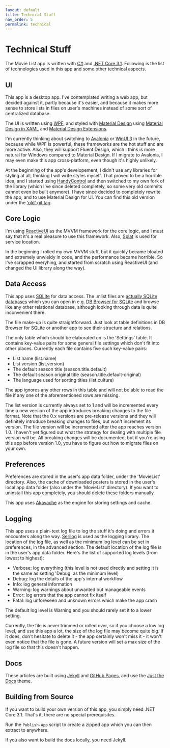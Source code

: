 ```yaml
---
layout: default
title: Technical Stuff
nav_order: 5
permalink: technical
---
```


# Technical Stuff

The Movie List app is written with [C#](https://github.com/dotnet/csharplang) and
[.NET Core 3.1](https://github.com/dotnet/core). Following is the list of technologies used in this app and some other
technical aspects.

## UI

This app is a desktop app. I've contemplated writing a web app, but decided against it, partly because it's easier,
and because it makes more sense to store lists in files on user's machines instead of some sort of centralized database.

The UI is written using [WPF](https://github.com/dotnet/wpf), and styled with
[Material Design](https://material.io/design) using
[Material Design in XAML](http://materialdesigninxaml.net/) and
[Material Design Extensions](https://spiegelp.github.io/MaterialDesignExtensions).

I'm currently thinking about switching to [Avalonia](https://avaloniaui.net) or
[WinUI 3](https://github.com/microsoft/microsoft-ui-xaml) in the future, because while WPF is powerful, these frameworks
are the hot stuff and are more active. Also, they will support Fluent Design, which I think is more natural for Windows
compared to Material Design. If I migrate to Avalonia, I may even make this app cross-platform, even though it's highly
unlikely.

At the beginning of the app's developement, I didn't use any libraries for styling at all, thinking I will write styles
myself. That proved to be a horrible idea, and I started using [HandyControl](https://github.com/HandyOrg/HandyControl)
and then switched to my own fork of the library (which I've since deleted completely, so some very old commits cannot
even be built anymore). I have since decided to completely rewrite the app, and to use Material Design for UI. You can
find this old version under the ['old' git tag](https://github.com/TolikPylypchuk/MovieList/releases/tag/old).

## Core Logic

I'm using [ReactiveUI](https://www.reactiveui.net) as the MVVM framework for the core logic, and I must say that it's a
real pleasure to use this framework. Also, [Splat](https://github.com/reactiveui/splat) is used for service location.

In the beginning I rolled my own MVVM stuff, but it quickly became bloated and extremely unwieldy in code, and the
performance became horrible. So I've scrapped everyhing, and started from scratch using ReactiveUI (and changed the UI
library along the way).

## Data Access

This app uses [SQLite](https://www.sqlite.org/index.html) for data access. The .mlist files are
[actually SQLite databases](https://www.sqlite.org/appfileformat.html) which you can open in e.g.
[DB Browser for SQLite](https://sqlitebrowser.org) and browse like any other relational database, although looking
through data is quite inconvenient there.

The file make-up is quite straightforward. Just look at table definitions in DB Browser for SQLite or another app to see
their structure and relations.

The only table which should be elaborated on is the 'Settings' table. It contains key-value pairs for some general file
settings which don't fit into other places. Currently each file contains five such key-value pairs:

- List name (list.name)
- List version (list.version)
- The default season title (season.title.default)
- The default season original title (season.title.default-original)
- The language used for sorting titles (list.culture)

The app ignores any other rows in this table and will not be able to read the file if any one of the aforementioned rows
are missing.

The list version is currently always set to 1 and will be incremented every time a new version of the app introduces
breaking changes to the file format. Note that the 0.x versions are pre-release versions and they will definitely
introduce breaking changes to files, but won't increment its version. The file version will be incremented after the
app reaches version 1.0. I haven't yet figured out what the strategy for dealing with multiple file version will be.
All breaking changes will be documented, but if you're using this app before version 1.0, you have to figure out how to
migrate files on your own.

## Preferences

Preferences are stored in the user's app data folder, under the 'MovieList' directory. Also, the cache of downloaded
posters is stored in the user's local app data folder (also under the 'MovieList' directory). If you want to uninstall
this app completely, you should delete these folders manually.

This app uses [Akavache](https://github.com/reactiveui/Akavache) as the engine for storing settings and cache.

## Logging

This app uses a plain-text log file to log the stuff it's doing and errors it encounters along the way.
[Serilog](https://serilog.net) is used as the logging library. The location of the log file, as well as the minimum
log level can be set in preferences, in the advanced section. The default location of the log file is in the user's
app data folder. Here's the list of supported log levels (from lowest to highest):

- Verbose: log everything (this level is not used directly and setting it is the same as setting 'Debug' as the
minimum level)
- Debug: log the details of the app's internal workflow
- Info: log general information
- Warning: log warnings about unwanted but manageable events
- Error: log errors that the app cannot fix itself
- Fatal: log unforeseen and unknown errors which make the app crash

The default log level is Warning and you should rarely set it to a lower setting.

Currently, the file is never trimmed or rolled over, so if you choose a low log level, and use this app a lot, the size
of the log file may become quite big. If it does, don't hesitate to delete it - the app certainly won't miss it - it
won't even notice that the file is gone. A future version will set a max size of the log file so that this doesn't
happen.

## Docs

These articles are built using [Jekyll](https://jekyllrb.com) and [GitHub Pages](https://pages.github.com), and use the
[Just the Docs](https://pmarsceill.github.io/just-the-docs) theme.

## Building from Source

If you want to build your own version of this app, you simply need .NET Core 3.1. That's it, there are no special
prerequisites.

Run the `Publish-App` script to create a zipped app which you can then extract to anywhere.

If you also want to build the docs locally, you need Jekyll.
